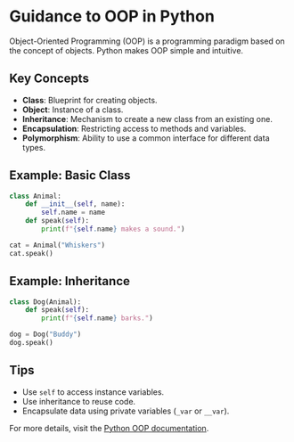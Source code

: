 # Guidance to OOP in Python

Object-Oriented Programming (OOP) is a programming paradigm based on the concept of objects. Python makes OOP simple and intuitive.

## Key Concepts
- **Class**: Blueprint for creating objects.
- **Object**: Instance of a class.
- **Inheritance**: Mechanism to create a new class from an existing one.
- **Encapsulation**: Restricting access to methods and variables.
- **Polymorphism**: Ability to use a common interface for different data types.

## Example: Basic Class
```python
class Animal:
    def __init__(self, name):
        self.name = name
    def speak(self):
        print(f"{self.name} makes a sound.")

cat = Animal("Whiskers")
cat.speak()
```

## Example: Inheritance
```python
class Dog(Animal):
    def speak(self):
        print(f"{self.name} barks.")

dog = Dog("Buddy")
dog.speak()
```

## Tips
- Use `self` to access instance variables.
- Use inheritance to reuse code.
- Encapsulate data using private variables (`_var` or `__var`).

For more details, visit the [Python OOP documentation](https://docs.python.org/3/tutorial/classes.html).
